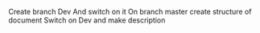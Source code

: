 Create branch Dev
And switch on it
On branch master create structure of document
Switch on Dev and make description